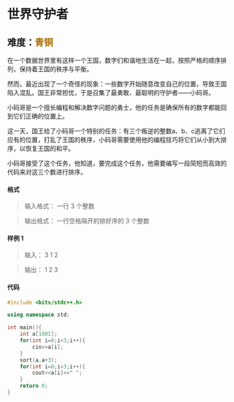 # <font face ="黑体">世界守护者</font>
## 难度：<font face ="黑体" font color="#ae7000">青铜</font>

在一个数据世界里有这样一个王国，数字们和谐地生活在一起，按照严格的顺序排列，保持着王国的秩序与平衡。

然而，最近出现了一个奇怪的现象：一些数字开始随意改变自己的位置，导致王国陷入混乱。国王非常担忧，于是召集了最勇敢、最聪明的守护者——小码哥。

小码哥是一个擅长编程和解决数字问题的勇士，他的任务是确保所有的数字都能回到它们正确的位置上。

这一天，国王给了小码哥一个特别的任务：有三个叛逆的整数a、b、c逃离了它们应有的位置，打乱了王国的秩序，小码哥需要使用他的编程技巧将它们从小到大排序，以恢复王国的和平。

小码哥接受了这个任务，他知道，要完成这个任务，他需要编写一段简短而高效的代码来对这三个数进行排序。
#### 格式
>输入格式：
一行 3 个整数

>输出格式：
一行空格隔开的排好序的 3 个整数

#### 样例 1
>输入：
3 1 2

>输出：
1 2 3


#### 代码
```C++
#include <bits/stdc++.h>

using namespace std;

int main(){
    int a[1001];
    for(int i=0;i<3;i++){
        cin>>a[i];
    }
    sort(a,a+3);
    for(int i=0;i<3;i++){
        cout<<a[i]<<" ";
    }
    return 0;
}
```